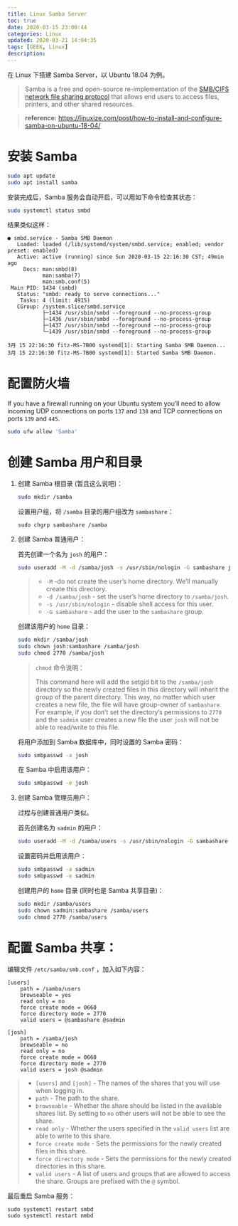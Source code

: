 ```yaml
---
title: Linux Samba Server
toc: true
date: 2020-03-15 23:00:44
categories: Linux
updated: 2020-03-21 14:04:35tags: [GEEK, Linux]
description:
---
```


在 Linux 下搭建 Samba Server，以 Ubuntu 18.04 为例。

> Samba is a free and open-source re-implementation of the [SMB/CIFS network file sharing protocol](https://docs.microsoft.com/en-us/windows/desktop/FileIO/microsoft-smb-protocol-and-cifs-protocol-overview) that allows end users to access files, printers, and other shared resources.

<!-- more -->

> **reference:** https://linuxize.com/post/how-to-install-and-configure-samba-on-ubuntu-18-04/

# 安装 Samba

~~~bash
sudo apt update
sudo apt install samba
~~~

安装完成后，Samba 服务会自动开启，可以用如下命令检查其状态：

~~~bash
sudo systemctl status smbd
~~~

结果类似这样：

~~~
● smbd.service - Samba SMB Daemon
   Loaded: loaded (/lib/systemd/system/smbd.service; enabled; vendor preset: enabled)
   Active: active (running) since Sun 2020-03-15 22:16:30 CST; 49min ago
     Docs: man:smbd(8)
           man:samba(7)
           man:smb.conf(5)
 Main PID: 1434 (smbd)
   Status: "smbd: ready to serve connections..."
    Tasks: 4 (limit: 4915)
   CGroup: /system.slice/smbd.service
           ├─1434 /usr/sbin/smbd --foreground --no-process-group
           ├─1436 /usr/sbin/smbd --foreground --no-process-group
           ├─1437 /usr/sbin/smbd --foreground --no-process-group
           └─1439 /usr/sbin/smbd --foreground --no-process-group

3月 15 22:16:30 fitz-MS-7B00 systemd[1]: Starting Samba SMB Daemon...
3月 15 22:16:30 fitz-MS-7B00 systemd[1]: Started Samba SMB Daemon.
~~~

# 配置防火墙

If you have a firewall running on your Ubuntu system you’ll need to allow incoming UDP connections on ports `137` and `138` and TCP connections on ports `139` and `445`.

~~~bash
sudo ufw allow 'Samba'
~~~

# 创建 Samba 用户和目录

1. 创建 Samba 根目录 (暂且这么说吧)：

   ~~~bash
   sudo mkdir /samba
   ~~~

   设置用户组，将 `/samba` 目录的用户组改为 `sambashare`：

   ~~~
   sudo chgrp sambashare /samba
   ~~~

2. 创建 Samba 普通用户：

   首先创建一个名为 `josh` 的用户：

   ~~~bash
   sudo useradd -M -d /samba/josh -s /usr/sbin/nologin -G sambashare josh
   ~~~

   > - `-M` -do not create the user’s home directory. We’ll manually create this directory.
   > - `-d /samba/josh` - set the user’s home directory to `/samba/josh`.
   > - `-s /usr/sbin/nologin` - disable shell access for this user.
   > - `-G sambashare` - add the user to the `sambashare` group.

   创建该用户的 `home` 目录：

   ~~~bash
   sudo mkdir /samba/josh
   sudo chown josh:sambashare /samba/josh
   sudo chmod 2770 /samba/josh
   ~~~

   > `chmod` 命令说明：
   >
   > This command here will add the setgid bit to the `/samba/josh` directory so the newly created files in this directory will inherit the group of the parent directory. This way, no matter which user creates a new file, the file will have group-owner of `sambashare`. For example, if you don’t set the directory’s permissions to `2770` and the `sadmin` user creates a new file the user `josh` will not be able to read/write to this file.

   将用户添加到 Samba 数据库中，同时设置的 Samba 密码：

   ~~~bash
   sudo smbpasswd -a josh
   ~~~

   在 Samba 中启用该用户：

   ~~~bash
   sudo smbpasswd -e josh
   ~~~

3. 创建 Samba 管理员用户：

   过程与创建普通用户类似。

   首先创建名为 `sadmin` 的用户：

   ~~~bash
   sudo useradd -M -d /samba/users -s /usr/sbin/nologin -G sambashare sadmin
   ~~~

   设置密码并启用该用户：

   ~~~bash
   sudo smbpasswd -a sadmin
   sudo smbpasswd -e sadmin
   ~~~

   创建用户的 `home` 目录 (同时也是 Samba 共享目录)：

   ~~~bash
   sudo mkdir /samba/users
   sudo chown sadmin:sambashare /samba/users
   sudo chmod 2770 /samba/users
   ~~~

# 配置 Samba 共享：

编辑文件 `/etc/samba/smb.conf` ，加入如下内容：

~~~
[users]
    path = /samba/users
    browseable = yes
    read only = no
    force create mode = 0660
    force directory mode = 2770
    valid users = @sambashare @sadmin

[josh]
    path = /samba/josh
    browseable = no
    read only = no
    force create mode = 0660
    force directory mode = 2770
    valid users = josh @sadmin
~~~

> - `[users]` and `[josh]` - The names of the shares that you will use when logging in.
> - `path` - The path to the share.
> - `browseable` - Whether the share should be listed in the available shares list. By setting to `no` other users will not be able to see the share.
> - `read only` - Whether the users specified in the `valid users` list are able to write to this share.
> - `force create mode` - Sets the permissions for the newly created files in this share.
> - `force directory mode` - Sets the permissions for the newly created directories in this share.
> - `valid users` - A list of users and groups that are allowed to access the share. Groups are prefixed with the `@` symbol.

最后重启 Samba 服务：

~~~
sudo systemctl restart smbd
sudo systemctl restart nmbd
~~~



